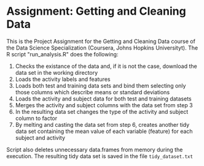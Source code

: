 # Assignment: Getting and Cleaning Data

This is the Project Assignment for the Getting and Cleaning Data course of the Data Science Specialization (Coursera, Johns Hopkins Universityt).
The R script "run_analysis.R" does the following:
1. Checks the existance of the data and, if it is not the case, download the data set in the working directory
2. Loads the activity labels and features
3. Loads both test and training data sets and bind them selecting only those columns which describe means or standard deviations
4. Loads the activity and subject data for both test and training datasets
5. Merges the activity and subject columns with the data set from step 3
6. In the resulting data set changes the type of the activity and subject column to factor
7. By melting and casting the data set from step 6, creates another tidy data set containing the mean value of each variable (feature) for each subject and activity

Script also deletes unnecessary data.frames from memory during the execution.
The resulting tidy data set is saved in the file `tidy_dataset.txt`
